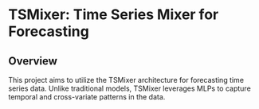 # TSMixer: Time Series Mixer for Forecasting
## Overview
This project aims to utilize the TSMixer architecture for forecasting time series data. Unlike traditional models, TSMixer leverages MLPs to capture temporal and cross-variate patterns in the data.
